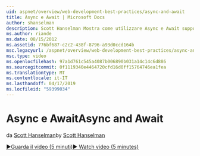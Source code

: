```yaml
---
uid: aspnet/overview/web-development-best-practices/async-and-await
title: Async e Await | Microsoft Docs
author: shanselman
description: Scott Hanselman Mostra come utilizzare Async e Await supporto in ASP.NET 4.5.
ms.author: riande
ms.date: 08/15/2012
ms.assetid: 776bf687-c2c2-438f-8796-a93d0ccd164b
msc.legacyurl: /aspnet/overview/web-development-best-practices/async-and-await
msc.type: video
ms.openlocfilehash: 97a1d761c545a4087b006890b031a14c14c6d886
ms.sourcegitcommit: 0f1119340e4464720cfd16d0ff15764746ea1fea
ms.translationtype: MT
ms.contentlocale: it-IT
ms.lasthandoff: 04/17/2019
ms.locfileid: "59399034"
---
```

# <a name="async-and-await"></a><span data-ttu-id="8f450-103">Async e Await</span><span class="sxs-lookup"><span data-stu-id="8f450-103">Async and Await</span></span>

<span data-ttu-id="8f450-104">da [Scott Hanselman](https://github.com/shanselman)</span><span class="sxs-lookup"><span data-stu-id="8f450-104">by [Scott Hanselman](https://github.com/shanselman)</span></span>

[<span data-ttu-id="8f450-105">&#9654;Guarda il video (5 minuti)</span><span class="sxs-lookup"><span data-stu-id="8f450-105">&#9654; Watch video (5 minutes)</span></span>](https://channel9.msdn.com/Blogs/ASP-NET-Site-Videos/async-and-await)
